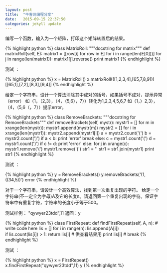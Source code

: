 ```yaml
---
layout: post
title:  "牛客网编程分享"
date:   2015-09-15 22:37:50
categories: jekyll update
---
```


编写一个函数，输入为一个矩阵，打印这个矩阵转置后的结果。

{% highlight python %}
class MatrixRoll:
	"""docstring for matrix"""
	def matrixRoll(self, E):
		matrix1 = [[row[i] for row in E] for i in range(len(E[0]))]
		for j in range(len(matrix1)):
			matrix1[j].reverse()
		print matrix1
{% endhighlight %}

测试 ：  

{% highlight python %}
x = MatrixRoll()
x.matrixRoll(([1,2,3,4],[65,7,8,9]))
[[65,1],[7,2],[8,3],[9,4]]
{% endhighlight %}

给定一个字符串，设计一个算法消除其中成对的括号，如果括号不成对，提示异常（error）
如（1，（2,3），（4，（5,6），7））转化为1,2,3,4,5,6,7
如（1，）2,3），（4，（5,6（，7））提示error。

{% highlight python %}
class RemoveBrackets:
	"""docstring for RemoveBrackets"""
	def removeBrackets(self, mystr):
		mystr1 = []
		for m in xrange(len(mystr)):
			mystr1.append(mystr[m])
		mystr2 = []
		for i in xrange(len(mystr1)):
			mystr2.append(mystr1[i])
			a = mystr2.count('(')
			b = mystr2.count(')')
			if a < b:
				print 'error'
				break
		else:
			c = mystr1.count('(')
			d = mystr1.count(')')
			if c != d:
				print 'error'
			else:
				for j in xrange(c):
					mystr1.remove('(')
					mystr1.remove(')')
				str1 = ''
				str1 = str1.join(mystr1)
				print str1
{% endhighlight %}

测试 ：  

{% highlight python %}
y = RemoveBrackets()
y.removeBrackets('(1,((34,5))')
error
{% endhighlight %}

对于一个字符串，请设计一个高效算法，找到第一次重复出现的字符。
给定一个字符串(不一定全为字母)A及它的长度n。请返回第一个重复出现的字符。保证字符串中有重复字符，字符串的长度小于等于500。  

测试样例：
"qywyer23tdd",11
返回：y

{% highlight python %}
class FirstRepeat:
    def findFirstRepeat(self, A, n):
    # write code here
        lis = []
        for i in range(n):
            lis.append(A[i])            
            if lis.count(lis[i]) > 1:
                return lis[i]
                # 供查看结果用 print lis[i]
                # break
{% endhighlight %}

测试 ：  

{% highlight python %}
x = FirstRepeat()
x.findFirstRepeat("qywyer23tdd",11)
y
{% endhighlight %}
